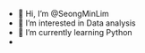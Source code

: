 - 👋 Hi, I’m @SeongMinLim
- 👀 I’m interested in Data analysis
- 🌱 I’m currently learning Python
-

<!---
SeongMinLim/SeongMinLim is a ✨ special ✨ repository because its `README.md` (this file) appears on your GitHub profile.
You can click the Preview link to take a look at your changes.
--->
